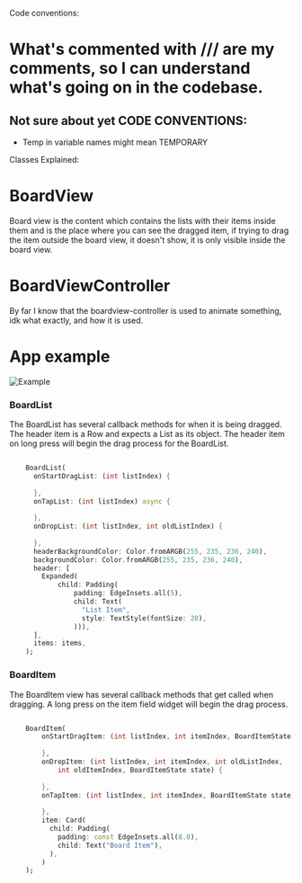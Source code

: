 Code conventions:

# What's commented with /// are my comments, so I can understand what's going on in the codebase.

Not sure about yet CODE CONVENTIONS:
 - 
- Temp in variable names might mean TEMPORARY 

Classes Explained:

# BoardView
Board view is the content which contains the lists with their items inside them and is the place where you can see the
dragged item, if trying to drag the item outside the board view, it doesn't show, it is only visible inside the board view.

# BoardViewController
By far I know that the boardview-controller is used to animate something, idk what exactly, and how it is used.

# App example
![Example](https://github.com/jakebonk/FlutterBoardView/blob/master/images/example.gif?raw=true)

### BoardList

The BoardList has several callback methods for when it is being dragged. The header item is a Row and expects a List<Widget> as its object. The header item on long press will begin the drag process for the BoardList.

``` dart

    BoardList(
      onStartDragList: (int listIndex) {
    
      },
      onTapList: (int listIndex) async {
    
      },
      onDropList: (int listIndex, int oldListIndex) {       
       
      },
      headerBackgroundColor: Color.fromARGB(255, 235, 236, 240),
      backgroundColor: Color.fromARGB(255, 235, 236, 240),
      header: [
        Expanded(
            child: Padding(
                padding: EdgeInsets.all(5),
                child: Text(
                  "List Item",
                  style: TextStyle(fontSize: 20),
                ))),
      ],
      items: items,
    );

```

### BoardItem

The BoardItem view has several callback methods that get called when dragging. A long press on the item field widget will begin the drag process.

``` dart

    BoardItem(
        onStartDragItem: (int listIndex, int itemIndex, BoardItemState state) {
        
        },
        onDropItem: (int listIndex, int itemIndex, int oldListIndex,
            int oldItemIndex, BoardItemState state) {
                      
        },
        onTapItem: (int listIndex, int itemIndex, BoardItemState state) async {
        
        },
        item: Card(
          child: Padding(
            padding: const EdgeInsets.all(8.0),
            child: Text("Board Item"),
          ),
        )
    );

```
